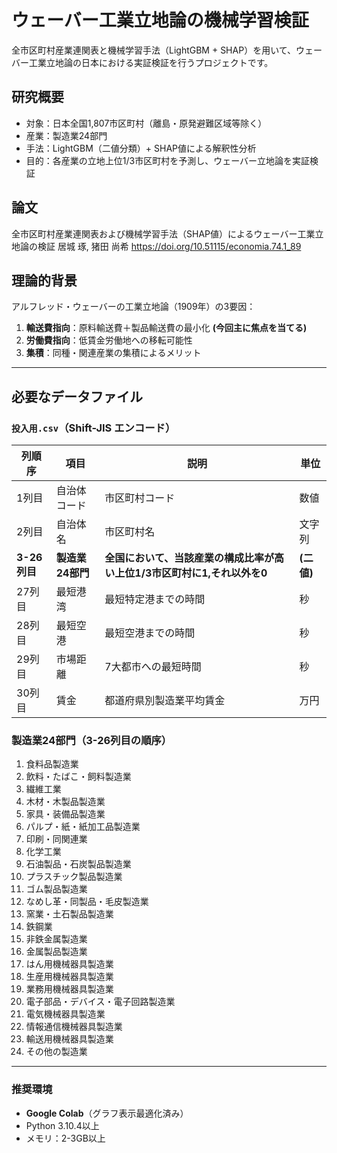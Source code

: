 # ウェーバー工業立地論の機械学習検証

全市区町村産業連関表と機械学習手法（LightGBM + SHAP）を用いて、ウェーバー工業立地論の日本における実証検証を行うプロジェクトです。

## 研究概要
- 対象：日本全国1,807市区町村（離島・原発避難区域等除く）
- 産業：製造業24部門
- 手法：LightGBM（二値分類）+ SHAP値による解釈性分析
- 目的：各産業の立地上位1/3市区町村を予測し、ウェーバー立地論を実証検証

## 論文
全市区町村産業連関表および機械学習手法（SHAP値）によるウェーバー工業立地論の検証
居城 琢, 猪田 尚希
https://doi.org/10.51115/economia.74.1_89

## 理論的背景
アルフレッド・ウェーバーの工業立地論（1909年）の3要因：
1. **輸送費指向**：原料輸送費＋製品輸送費の最小化 **(今回主に焦点を当てる)**
2. **労働費指向**：低賃金労働地への移転可能性
3. **集積**：同種・関連産業の集積によるメリット

---

## 必要なデータファイル

### `投入用.csv`（Shift-JIS エンコード）
| 列順序 | 項目 | 説明 | 単位 |
|--------|------|------|------|
| 1列目 | 自治体コード | 市区町村コード | 数値 |
| 2列目 | 自治体名 | 市区町村名 | 文字列 |
| **3-26列目** | **製造業24部門** | **全国において、当該産業の構成比率が高い上位1/3市区町村に1,それ以外を0** | **(二値)** |
| 27列目 | 最短港湾 | 最短特定港までの時間 | 秒 |
| 28列目 | 最短空港 | 最短空港までの時間 | 秒 |
| 29列目 | 市場距離 | 7大都市への最短時間 | 秒 |
| 30列目 | 賃金 | 都道府県別製造業平均賃金 | 万円 |

### 製造業24部門（3-26列目の順序）
1. 食料品製造業
2. 飲料・たばこ・飼料製造業
3. 繊維工業
4. 木材・木製品製造業
5. 家具・装備品製造業
6. パルプ・紙・紙加工品製造業
7. 印刷・同関連業
8. 化学工業
9. 石油製品・石炭製品製造業
10. プラスチック製品製造業
11. ゴム製品製造業
12. なめし革・同製品・毛皮製造業
13. 窯業・土石製品製造業
14. 鉄鋼業
15. 非鉄金属製造業
16. 金属製品製造業
17. はん用機械器具製造業
18. 生産用機械器具製造業
19. 業務用機械器具製造業
20. 電子部品・デバイス・電子回路製造業
21. 電気機械器具製造業
22. 情報通信機械器具製造業
23. 輸送用機械器具製造業
24. その他の製造業

---

### 推奨環境
- **Google Colab**（グラフ表示最適化済み）
- Python 3.10.4以上
- メモリ：2-3GB以上
